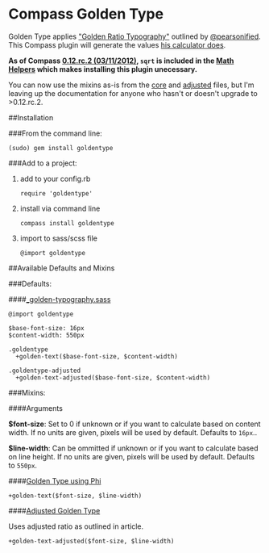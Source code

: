 Compass Golden Type
====================

Golden Type applies ["Golden Ratio Typography"](http://www.pearsonified.com/2011/12/golden-ratio-typography.php) outlined by [@pearsonified](https://github.com/pearsonified). This Compass plugin will generate the values [his calculator does](http://www.pearsonified.com/typography/).

**As of Compass [0.12.rc.2 (03/11/2012)](http://compass-style.org/CHANGELOG/), `sqrt` is included in the [Math Helpers](http://compass-style.org/reference/compass/helpers/math/#sqrt) which makes installing this plugin unecessary.**

You can now use the mixins as-is from the [core](https://github.com/maxbeatty/goldentype/blob/master/stylesheets/goldentype/core.sass) and [adjusted](https://github.com/maxbeatty/goldentype/blob/master/stylesheets/goldentype/adjusted.sass) files, but I'm leaving up the documentation for anyone who hasn't or doesn't upgrade to >0.12.rc.2.

##Installation

###From the command line:

    (sudo) gem install goldentype

###Add to a project:

1. add to your config.rb
    
    `require 'goldentype'`
    
2. install via command line
    
    `compass install goldentype`
    
3. import to sass/scss file
    
    `@import goldentype`


##Available Defaults and Mixins

###Defaults:

####[_golden-typography.sass](https://github.com/maxbeatty/goldentype/blob/master/templates/project/_golden-typography.sass)

    @import goldentype

    $base-font-size: 16px
    $content-width: 550px

    .goldentype
      +golden-text($base-font-size, $content-width)

    .goldentype-adjusted
      +golden-text-adjusted($base-font-size, $content-width)

###Mixins:

####Arguments

**$font-size**: Set to 0 if unknown or if you want to calculate based on content width. If no units are given, pixels will be used by default. Defaults to `16px`..

**$line-width**: Can be ommitted if unknown or if you want to calculate based on line height. If no units are given, pixels will be used by default. Defaults to `550px`.

####[Golden Type using Phi](https://github.com/maxbeatty/goldentype/blob/master/stylesheets/goldentype/core.sass)

    +golden-text($font-size, $line-width)

####[Adjusted Golden Type](https://github.com/maxbeatty/goldentype/blob/master/stylesheets/goldentype/adjusted.sass)

Uses adjusted ratio as outlined in article.

    +golden-text-adjusted($font-size, $line-width)
